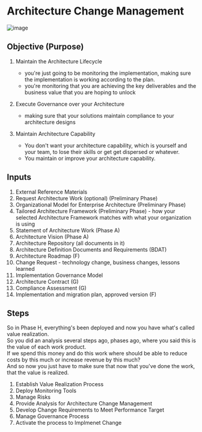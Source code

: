 # Architecture Change Management

![image](https://github.com/Glareone/AZ-304-305-SA-And-Architecture-Design-In-Depth/assets/4239376/fc7c4335-dc66-4adc-b65b-c9fc37059a20)

## Objective (Purpose)
1. Maintain the Architecture Lifecycle  
   * you're just going to be monitoring the implementation, making sure the implementation is working according to the plan.  
   * you're monitoring that you are achieving the key deliverables and the business value that you are hoping to unlock  

2. Execute Governance over your Architecture  
   * making sure that your solutions maintain compliance to your architecture designs
3. Maintain Architecture Capability
   * You don't want your architecture capability, which is yourself and your team, to lose their skills or get get dispersed or whatever.
   * You maintain or improve your architecture capability.
  
## Inputs
1. External Reference Materials
2. Request Architecture Work (optional) (Preliminary Phase)
3. Organizational Model for Enterprise Architecture (Preliminary Phase)
4. Tailored Architecture Framework (Preliminary Phase) - how your selected Architecture Framework matches with what your organization is using
5. Statement of Architecture Work (Phase A)
6. Architecture Vision (Phase A)
7. Architecture Repository (all documents in it)
8. Architecture Definition Documents and Requirements (BDAT)
9. Architecture Roadmap (F)
10. Change Request - technology change, business changes, lessons learned
11. Implementation Governance Model
12. Architecture Contract (G)
13. Compliance Assessment (G)
14. Implementation and migration plan, approved version (F)

## Steps
So in Phase H, everything's been deployed and now you have what's called value realization.  
So you did an analysis several steps ago, phases ago, where you said this is the value of each work product.  
If we spend this money and do this work where should be able to reduce costs by this much or increase revenue by this much?  
And so now you just have to make sure that now that you've done the work, that the value is realized.  

1. Establish Value Realization Process
2. Deploy Monitoring Tools
3. Manage Risks
4. Provide Analysis for Architecture Change Management
5. Develop Change Requirements to Meet Performance Target
6. Manage Governance Process
7. Activate the process to Implmenet Change
